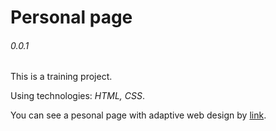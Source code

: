 # Personal page

###### 0.0.1

This is a training project.

Using technologies: *HTML, CSS*.

You can see a pesonal page with adaptive web design by [link](https://sysoevandrey.github.io/Training-portfolio/).
